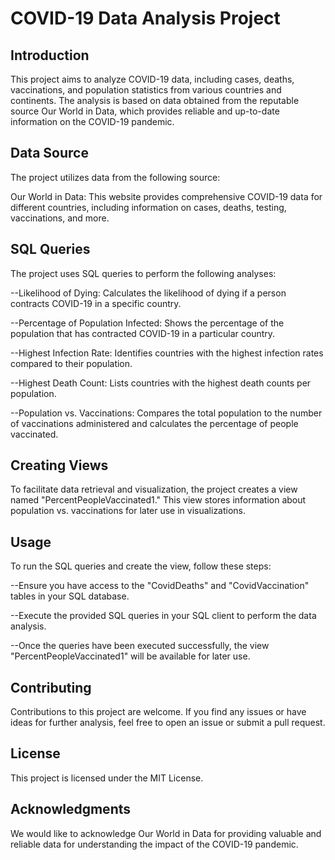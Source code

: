 # COVID-19 Data Analysis Project

## Introduction

This project aims to analyze COVID-19 data, including cases, deaths, vaccinations, and population statistics from various countries and continents. The analysis is based on data obtained from the reputable source Our World in Data, which provides reliable and up-to-date information on the COVID-19 pandemic.

## Data Source

The project utilizes data from the following source:

Our World in Data: This website provides comprehensive COVID-19 data for different countries, including information on cases, deaths, testing, vaccinations, and more.

## SQL Queries

The project uses SQL queries to perform the following analyses:

--Likelihood of Dying: Calculates the likelihood of dying if a person contracts COVID-19 in a specific country.

--Percentage of Population Infected: Shows the percentage of the population that has contracted COVID-19 in a particular country.

--Highest Infection Rate: Identifies countries with the highest infection rates compared to their population.

--Highest Death Count: Lists countries with the highest death counts per population.

--Population vs. Vaccinations: Compares the total population to the number of vaccinations administered and calculates the percentage of people vaccinated.

## Creating Views

To facilitate data retrieval and visualization, the project creates a view named "PercentPeopleVaccinated1." This view stores information about population vs. vaccinations for later use in visualizations.

## Usage

To run the SQL queries and create the view, follow these steps:

--Ensure you have access to the "CovidDeaths" and "CovidVaccination" tables in your SQL database.

--Execute the provided SQL queries in your SQL client to perform the data analysis.

--Once the queries have been executed successfully, the view "PercentPeopleVaccinated1" will be available for later use.

## Contributing

Contributions to this project are welcome. If you find any issues or have ideas for further analysis, feel free to open an issue or submit a pull request.

## License

This project is licensed under the MIT License.

## Acknowledgments

We would like to acknowledge Our World in Data for providing valuable and reliable data for understanding the impact of the COVID-19 pandemic.
